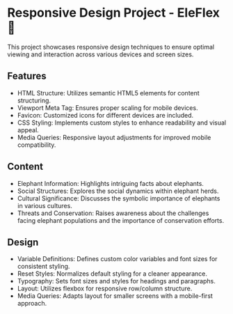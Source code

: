 # Responsive Design Project - EleFlex 🐘

This project showcases responsive design techniques to ensure optimal viewing and interaction across various devices and screen sizes.

## Features

- HTML Structure: Utilizes semantic HTML5 elements for content structuring.
- Viewport Meta Tag: Ensures proper scaling for mobile devices.
- Favicon: Customized icons for different devices are included.
- CSS Styling: Implements custom styles to enhance readability and visual appeal.
- Media Queries: Responsive layout adjustments for improved mobile compatibility.

## Content

- Elephant Information: Highlights intriguing facts about elephants.
- Social Structures: Explores the social dynamics within elephant herds.
- Cultural Significance: Discusses the symbolic importance of elephants in various cultures.
- Threats and Conservation: Raises awareness about the challenges facing elephant populations and the importance of conservation efforts.

## Design

- Variable Definitions: Defines custom color variables and font sizes for consistent styling.
- Reset Styles: Normalizes default styling for a cleaner appearance.
- Typography: Sets font sizes and styles for headings and paragraphs.
- Layout: Utilizes flexbox for responsive row/column structure.
- Media Queries: Adapts layout for smaller screens with a mobile-first approach.
